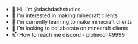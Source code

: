 - 👋 Hi, I’m @dashdashstudios
- 👀 I’m interested in making minecraft clients
- 🌱 I’m currently learning to make minecraft clients
- 💞️ I’m looking to collaborate on minecraft clients
- 📫 How to reach me discord - pixlmoon#9999

<!---
dashdashstudios/dashdashstudios is a ✨ special ✨ repository because its `README.md` (this file) appears on your GitHub profile.
You can click the Preview link to take a look at your changes.
--->
